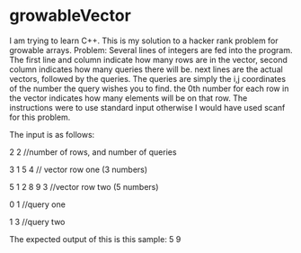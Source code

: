 # growableVector
I am trying to learn C++.
This is my solution to a hacker rank problem for growable arrays. 
Problem:
Several lines of integers are fed into the program. 
The first line and column indicate how many rows are in the vector, 
second column indicates how many queries there will be.
next lines are the actual vectors, followed by the queries. 
The queries are simply the i,j coordinates of the number the query wishes you to find. 
the 0th number for each row in the vector indicates how many elements will be on that row.
The instructions were to use standard input otherwise I would have used scanf for this problem. 


The input is as follows:

2 2 //number of rows, and number of queries

3 1 5 4 // vector row one (3 numbers)

5 1 2 8 9 3 //vector row two (5 numbers)

0 1 //query one

1 3 //query two

The expected output of this is this sample:
5
9


